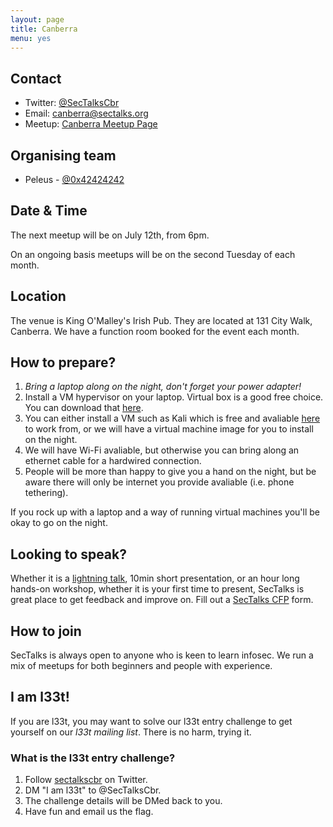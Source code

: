 ```yaml
---
layout: page
title: Canberra 
menu: yes
---
```


## Contact 

* Twitter: [@SecTalksCbr](https://twitter.com/sectalkscbr)
* Email: [canberra@sectalks.org](mailto:canberra@sectalks.org)
* Meetup: [Canberra Meetup Page](http://www.meetup.com/SecTalks-Canberra/)

## Organising team 

* Peleus - [@0x42424242](https://twitter.com/0x42424242) 

## Date & Time 

The next meetup will be on July 12th, from 6pm. 

On an ongoing basis meetups will be on the second Tuesday of each month.

## Location 

The venue is King O'Malley's Irish Pub. They are located at 131 City Walk, Canberra. We have a function room booked for the event each month. 

## How to prepare?

1. *Bring a laptop along on the night, don't forget your power adapter!*
2. Install a VM hypervisor on your laptop. Virtual box is a good free choice. You can download that [here](https://www.virtualbox.org/wiki/Downloads).
3. You can either install a VM such as Kali which is free and avaliable [here](https://www.kali.org/downloads/) to work from, or we will have a virtual machine image for you to install on the night.
4. We will have Wi-Fi avaliable, but otherwise you can bring along an ethernet cable for a hardwired connection.
5. People will be more than happy to give you a hand on the night, but be aware there will only be internet you provide avaliable (i.e. phone tethering).

If you rock up with a laptop and a way of running virtual machines you'll be okay to go on the night.

## Looking to speak?

Whether it is a [lightning talk](https://en.wikipedia.org/wiki/Lightning_talk), 10min short presentation, or an hour long hands-on workshop, whether it is your first time to present, SecTalks is great place to get feedback and improve on.
Fill out a [SecTalks CFP](http://j.mp/sectalkscfp) form.

## How to join

SecTalks is always open to anyone who is keen to learn infosec.
We run a mix of meetups for both beginners and people with experience.

## I am l33t!

If you are l33t, you may want
to solve our l33t entry challenge to get yourself
on our *l33t mailing list*. There is no harm, trying it.

### What is the l33t entry challenge?

1. Follow [sectalkscbr](https://twitter.com/sectalkscbr) on Twitter.
2. DM "I am l33t" to @SecTalksCbr.
3. The challenge details will be DMed back to you.
4. Have fun and email us the flag.
